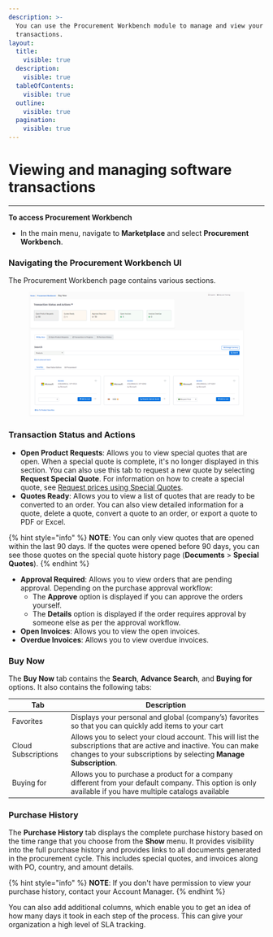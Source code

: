 ```yaml
---
description: >-
  You can use the Procurement Workbench module to manage and view your software
  transactions.
layout:
  title:
    visible: true
  description:
    visible: true
  tableOfContents:
    visible: true
  outline:
    visible: true
  pagination:
    visible: true
---
```


# Viewing and managing software transactions

***

**To access Procurement Workbench**

* In the main menu, navigate to **Marketplace** and select **Procurement Workbench**.

### Navigating the Procurement Workbench UI

The Procurement Workbench page contains various sections.

<figure><img src="../../.gitbook/assets/image (72) (1).png" alt=""><figcaption></figcaption></figure>

### Transaction Status and Actions

* **Open Product Requests**: Allows you to view special quotes that are open. When a special quote is complete, it's no longer displayed in this section. You can also use this tab to request a new quote by selecting **Request Special Quote**. For information on how to create a special quote, see [Request prices using Special Quotes](../special-quotes/requesting-prices-using-special-quotes.md).
* **Quotes Ready**: Allows you to view a list of quotes that are ready to be converted to an order. You can also view detailed information for a quote, delete a quote, convert a quote to an order, or export a quote to PDF or Excel.

{% hint style="info" %}
**NOTE**: You can only view quotes that are opened within the last 90 days. If the quotes were opened before 90 days, you can see those quotes on the special quote history page (**Documents** > **Special Quotes**).
{% endhint %}

* **Approval Required**: Allows you to view orders that are pending approval. Depending on the purchase approval workflow:
  * The **Approve** option is displayed if you can approve the orders yourself.&#x20;
  * The **Details** option is displayed if the order requires approval by someone else as per the approval workflow.
* **Open Invoices**: Allows you to view the open invoices.
* **Overdue Invoices**: Allows you to view overdue invoices.

### Buy Now

The **Buy Now** tab contains the **Search**, **Advance Search**, and **Buying for** options. It also contains the following tabs:

| Tab                 | Description                                                                                                                                                                              |
| ------------------- | ---------------------------------------------------------------------------------------------------------------------------------------------------------------------------------------- |
| Favorites           | Displays your personal and global (company’s) favorites so that you can quickly add items to your cart                                                                                   |
| Cloud Subscriptions | Allows you to select your cloud account. This will list the subscriptions that are active and inactive. You can make changes to your subscriptions by selecting **Manage Subscription**. |
| Buying for          | Allows you to purchase a product for a company different from your default company. This option is only available if you have multiple catalogs available                                |

### Purchase History

The **Purchase History** tab displays the complete purchase history based on the time range that you choose from the **Show** menu. It provides visibility into the full purchase history and provides links to all documents generated in the procurement cycle. This includes special quotes, and invoices along with PO, country, and amount details.&#x20;

{% hint style="info" %}
**NOTE**: If you don't have permission to view your purchase history, contact your Account Manager.
{% endhint %}

You can also add additional columns, which enable you to get an idea of how many days it took in each step of the process. This can give your organization a high level of SLA tracking.

